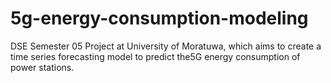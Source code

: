 # 5g-energy-consumption-modeling
DSE Semester 05 Project at University of Moratuwa, which aims to create a time series forecasting model to predict the5G energy consumption of power stations.
